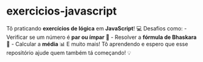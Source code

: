 # exercicios-javascript
Tô praticando **exercícios de lógica** em **JavaScript**! 💻 Desafios como:   - Verificar se um número é **par ou ímpar** 🔢   - Resolver a **fórmula de Bhaskara** 🧮   - Calcular a **média** 📊   E muito mais! Tô aprendendo e espero que esse repositório ajude quem também tá começando! 💡
